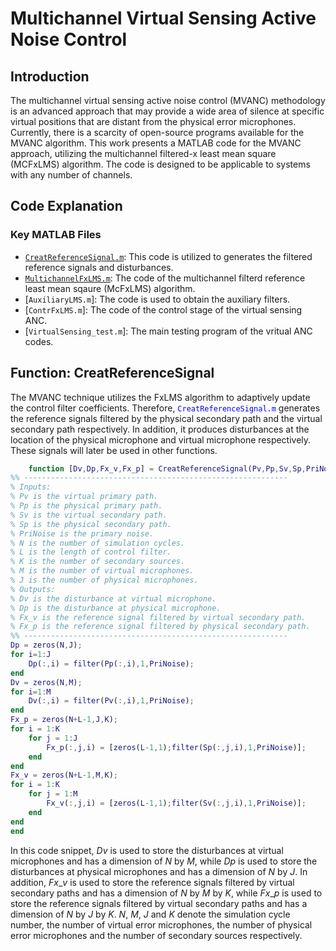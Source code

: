 # Multichannel Virtual Sensing Active Noise Control
## Introduction
The multichannel virtual sensing active noise control (MVANC) methodology is an advanced approach that may provide a wide area of silence at specific virtual positions that are distant from the physical error microphones. Currently, there is a scarcity of open-source programs available for the MVANC algorithm. This work presents a MATLAB code for the MVANC approach, utilizing the multichannel filtered-x least mean square (MCFxLMS) algorithm. The code is designed to be applicable to systems with any number of channels.

## Code Explanation
### Key MATLAB Files
- [`CreatReferenceSignal.m`](#function-creatreferencesignal): This code is utilized to generates the filtered reference signals and disturbances.
- [`MultichannelFxLMS.m`](#the-explanation-of-multichannel_fxlmsm): The code of the multichannel filterd reference least mean sqaure (McFxLMS) algorithm.
- [`AuxiliaryLMS.m`]: The code is used to obtain the auxiliary filters.
- [`ContrFxLMS.m`]: The code of the control stage of the virtual sensing ANC. 
- [`VirtualSensing_test.m`]: The main testing program of the vritual ANC codes. 

## Function: CreatReferenceSignal
The MVANC technique utilizes the FxLMS algorithm to adaptively update the control filter coefficients. Therefore, <font color=blue>`CreatReferenceSignal.m`</font> generates the reference signals filtered by the physical secondary path and the virtual secondary path respectively. In addition, it produces disturbances at the location of the physical microphone and virtual microphone respectively. These signals will later be used in other functions.

```matlab
    function [Dv,Dp,Fx_v,Fx_p] = CreatReferenceSignal(Pv,Pp,Sv,Sp,PriNoise,N,L,K,M,J)
%% -----------------------------------------------------------
% Inputs:
% Pv is the virtual primary path. 
% Pp is the physical primary path. 
% Sv is the virtual secondary path.
% Sp is the physical secondary path.
% PriNoise is the primary noise. 
% N is the number of simulation cycles.
% L is the length of control filter.
% K is the number of secondary sources.
% M is the number of virtual microphones.
% J is the number of physical microphones.
% Outputs:
% Dv is the disturbance at virtual microphone.
% Dp is the disturbance at physical microphone.
% Fx_v is the reference signal filtered by virtual secondary path.
% Fx_p is the reference signal filtered by physical secondary path.
%% -----------------------------------------------------------
Dp = zeros(N,J);
for i=1:J
    Dp(:,i) = filter(Pp(:,i),1,PriNoise);
end
Dv = zeros(N,M);
for i=1:M
    Dv(:,i) = filter(Pv(:,i),1,PriNoise);
end
Fx_p = zeros(N+L-1,J,K);
for i = 1:K 
    for j = 1:J
        Fx_p(:,j,i) = [zeros(L-1,1);filter(Sp(:,j,i),1,PriNoise)];
    end
end
Fx_v = zeros(N+L-1,M,K); 
for i = 1:K 
    for j = 1:M
        Fx_v(:,j,i) = [zeros(L-1,1);filter(Sv(:,j,i),1,PriNoise)]; 
    end
end
end
```

In this code snippet, $Dv$ is used to store the disturbances at virtual microphones and has a dimension of $N$ by $M$, while $Dp$ is used to store the disturbances at physical microphones and has a dimension of $N$ by $J$. In addition, $Fx\_v$ is used to store the reference signals filtered by virtual secondary paths and has a dimension of $N$ by $M$ by $K$, while $Fx\_p$ is used to store the reference signals filtered by virtual secondary paths and has a dimension of $N$ by $J$ by $K$. $N$, $M$, $J$ and $K$ denote the simulation cycle number, the number of virtual error microphones, the number of physical error microphones and the number of secondary sources respectively.